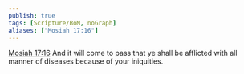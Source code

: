 ```yaml
---
publish: true
tags: [Scripture/BoM, noGraph]
aliases: ["Mosiah 17:16"]
---
```

[Mosiah 17:16](https://churchofjesuschrist.org/study/scriptures/bofm/mosiah/17?lang=eng&id=p16#p16) And it will come to pass that ye shall be afflicted with all manner of diseases because of your iniquities.
